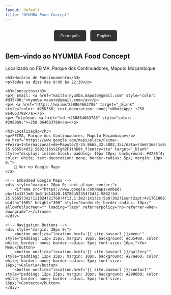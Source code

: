 ```yaml
---
layout: default
title: "NYUMBA Food Concept"
---
```


<div style="text-align: center; margin: 20px 0;">
    <!-- Language Switcher -->
    <button onclick="switchLanguage('pt')" style="padding: 10px 20px; margin: 5px; background: #333; color: white; border: none; border-radius: 5px;">Português</button>
    <button onclick="switchLanguage('en')" style="padding: 10px 20px; margin: 5px; background: #333; color: white; border: none; border-radius: 5px;">English</button>
</div>

<div id="portugues">
    <h2>Bem-vindo ao NYUMBA Food Concept</h2>
    <p>Localizado no FEIMA, Parque dos Continuadores, Maputo Moçambique</p>
    
    <h3>Horário de Funcionamento</h3>
    <p>Todos os dias das 9:00 às 22:30</p>
    
    <h3>Contactos</h3>
    <p>📧 Email: <a href="mailto:nyumba.maputo@gmail.com" style="color: #d35400;">nyumba.maputo@gmail.com</a></p>
    <p>📞 <a href="https://wa.me/258864663788" target="_blank" style="color: #25D366; text-decoration: none;">WhatsApp: +258 864663788</a></p>
    <p>📞 Telefone: <a href="tel:+258864663788" style="color: #2980b9;">+258 864663788</a></p>
    
    <h3>Localização</h3>
    <p>FEIMA, Parque dos Continuadores, Maputo Moçambique</p>
    <a href="https://www.google.com/maps/place/Feima+-+Feira+Internacional+de+Maputo/@-25.9665,32.5802,15z/data=!4m6!3m5!1s0x1ee69b203d819b6b:0x5beba8c9f2e7d1e1!8m2!3d-25.9665!4d32.5802!16s%2Fg%2F1thk8t_f?entry=ttu" target="_blank" style="display: inline-block; padding: 10px 20px; background: #4285f4; color: white; text-decoration: none; border-radius: 5px; margin: 10px 0;">
        📍 Ver no Google Maps
    </a>
    
    <!-- Embedded Google Maps -->
    <div style="margin: 20px 0; text-align: center;">
        <iframe src="https://www.google.com/maps/embed?pb=!1m13!1m8!1m3!1d14348.18786452354!2d32.5802!3d-25.9665!3m2!1i1024!2i768!4f13.1!3m2!1m1!2s!5e0!3m2!1sen!2spt!4v1761008133602!5m2!1sen!2spt" width="100%" height="300" style="border:0; border-radius: 10px;" allowfullscreen="" loading="lazy" referrerpolicy="no-referrer-when-downgrade"></iframe>
    </div>
    
    <!-- Navigation Buttons -->
    <div style="margin: 30px 0;">
        <button onclick="location.href='{{ site.baseurl }}/menu'" style="padding: 12px 25px; margin: 10px; background: #d35400; color: white; border: none; border-radius: 5px; font-size: 16px;">Ver Menu</button>
        <button onclick="location.href='{{ site.baseurl }}/gallery'" style="padding: 12px 25px; margin: 10px; background: #27ae60; color: white; border: none; border-radius: 5px; font-size: 16px;">Galeria</button>
        <button onclick="location.href='{{ site.baseurl }}/contact'" style="padding: 12px 25px; margin: 10px; background: #2980b9; color: white; border: none; border-radius: 5px; font-size: 16px;">Contacto</button>
    </div>
</div>

<div id="english" style="display: none;">
    <h2>Welcome to NYUMBA Food Concept</h2>
    <p>Located at FEIMA, Parque dos Continuadores, Maputo Mozambique</p>
    
    <h3>Opening Hours</h3>
    <p>Every day from 9:00 AM to 10:30 PM</p>
    
    <h3>Contact Information</h3>
    <p>📧 Email: <a href="mailto:nyumba.maputo@gmail.com" style="color: #d35400;">nyumba.maputo@gmail.com</a></p>
    <p>📞 <a href="https://wa.me/258864663788" target="_blank" style="color: #25D366; text-decoration: none;">WhatsApp: +258 864663788</a></p>
    <p>📞 Phone: <a href="tel:+258864663788" style="color: #2980b9;">+258 864663788</a></p>
    
    <h3>Location</h3>
    <p>FEIMA, Parque dos Continuadores, Maputo Mozambique</p>
    <a href="https://www.google.com/maps/place/Feima+-+Feira+Internacional+de+Maputo/@-25.9665,32.5802,15z/data=!4m6!3m5!1s0x1ee69b203d819b6b:0x5beba8c9f2e7d1e1!8m2!3d-25.9665!4d32.5802!16s%2Fg%2F1thk8t_f?entry=ttu" target="_blank" style="display: inline-block; padding: 10px 20px; background: #4285f4; color: white; text-decoration: none; border-radius: 5px; margin: 10px 0;">
        📍 View on Google Maps
    </a>
    
    <!-- Embedded Google Maps -->
    <div style="margin: 20px 0; text-align: center;">
        <iframe src="https://www.google.com/maps/embed?pb=!1m13!1m8!1m3!1d14348.18786452354!2d32.5802!3d-25.9665!3m2!1i1024!2i768!4f13.1!3m2!1m1!2s!5e0!3m2!1sen!2spt!4v1761008133602!5m2!1sen!2spt" width="100%" height="300" style="border:0; border-radius: 10px;" allowfullscreen="" loading="lazy" referrerpolicy="no-referrer-when-downgrade"></iframe>
    </div>
    
    <!-- Navigation Buttons -->
    <div style="margin: 30px 0;">
        <button onclick="location.href='{{ site.baseurl }}/menu'" style="padding: 12px 25px; margin: 10px; background: #d35400; color: white; border: none; border-radius: 5px; font-size: 16px;">View Menu</button>
        <button onclick="location.href='{{ site.baseurl }}/gallery'" style="padding: 12px 25px; margin: 10px; background: #27ae60; color: white; border: none; border-radius: 5px; font-size: 16px;">Gallery</button>
        <button onclick="location.href='{{ site.baseurl }}/contact'" style="padding: 12px 25px; margin: 10px; background: #2980b9; color: white; border: none; border-radius: 5px; font-size: 16px;">Contact</button>
    </div>
</div>

<script>
function switchLanguage(lang) {
    if (lang === 'pt') {
        document.getElementById('portugues').style.display = 'block';
        document.getElementById('english').style.display = 'none';
    } else {
        document.getElementById('portugues').style.display = 'none';
        document.getElementById('english').style.display = 'block';
    }
}

// Initialize Portuguese as default
switchLanguage('pt');
</script>